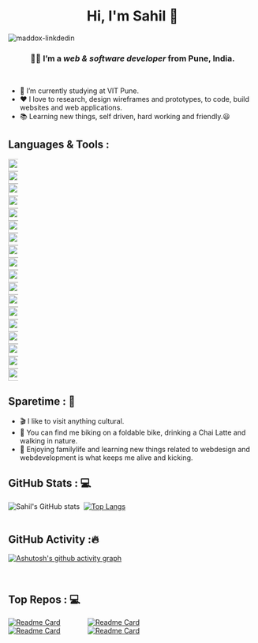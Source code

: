 <h1 align="center">Hi, I'm Sahil 🍕</h1>

<!-- <img src="https://i.ibb.co/7vmB9Tv/Sahil-adhav.png" alt="linkdin" border="0"> -->
<img src="https://i.ibb.co/TtRxHYs/maddox-linkdedin.png" alt="maddox-linkdedin" border="0">

<h3 align="center"> 🧑🏻 I’m a <i>web & software developer</i> from Pune, India.</h3>
<br>
<ul>
 <li>🔭 I’m currently studying at VIT Pune.</li>
<li>❤️ I love to research, design wireframes and prototypes, to code, build websites and web applications.</li>
<li>📚 Learning new things, self driven, hard working and friendly.😃</li>
</ul>

<h2>Languages & Tools :</h2>

<div align="center" style="width:20px">
 <img src="https://camo.githubusercontent.com/94be0a2e5be142925615e5821d97137a930d08fc154962ce43860f1957e6661e/68747470733a2f2f696d672e736869656c64732e696f2f62616467652f507974686f6e2d3337373641423f7374796c653d666f722d7468652d6261646765266c6f676f3d707974686f6e266c6f676f436f6c6f723d7768697465" height="25" data-canonical-src="https://img.shields.io/badge/Python-3776AB?style=for-the-badge&amp;logo=python&amp;logoColor=white" style="max-width:100%;"><a target="_blank" rel="noopener noreferrer" href="https://camo.githubusercontent.com/9d07c04bdd98c662d5df9d4e1cc1de8446ffeaebca330feb161f1fb8e1188204/68747470733a2f2f696d672e736869656c64732e696f2f62616467652f4a6176615363726970742d4637444631453f7374796c653d666f722d7468652d6261646765266c6f676f3d6a617661736372697074266c6f676f436f6c6f723d626c61636b"><img src="https://camo.githubusercontent.com/9d07c04bdd98c662d5df9d4e1cc1de8446ffeaebca330feb161f1fb8e1188204/68747470733a2f2f696d672e736869656c64732e696f2f62616467652f4a6176615363726970742d4637444631453f7374796c653d666f722d7468652d6261646765266c6f676f3d6a617661736372697074266c6f676f436f6c6f723d626c61636b" height="25" data-canonical-src="https://img.shields.io/badge/JavaScript-F7DF1E?style=for-the-badge&amp;logo=javascript&amp;logoColor=black" style="max-width:100%;"></a><a target="_blank" rel="noopener noreferrer" href="https://camo.githubusercontent.com/121f5000155889c0642b8a6b2a33a7f5fbe5c32d9133dac405ac269da15fcf94/68747470733a2f2f696d672e736869656c64732e696f2f62616467652f432532422532422d3030353939433f7374796c653d666f722d7468652d6261646765266c6f676f3d63253242253242266c6f676f436f6c6f723d7768697465"><img src="https://camo.githubusercontent.com/121f5000155889c0642b8a6b2a33a7f5fbe5c32d9133dac405ac269da15fcf94/68747470733a2f2f696d672e736869656c64732e696f2f62616467652f432532422532422d3030353939433f7374796c653d666f722d7468652d6261646765266c6f676f3d63253242253242266c6f676f436f6c6f723d7768697465" height="25" data-canonical-src="https://img.shields.io/badge/C%2B%2B-00599C?style=for-the-badge&amp;logo=c%2B%2B&amp;logoColor=white" style="max-width:100%;"></a><a target="_blank" rel="noopener noreferrer" href="https://camo.githubusercontent.com/771cc18a712bf9edb0925a86164c34b0d803c4d9177dd4467eff7b777109c723/68747470733a2f2f696d672e736869656c64732e696f2f62616467652f4a6176612d4544384230303f7374796c653d666f722d7468652d6261646765266c6f676f3d6a617661266c6f676f436f6c6f723d7768697465"><img src="https://camo.githubusercontent.com/771cc18a712bf9edb0925a86164c34b0d803c4d9177dd4467eff7b777109c723/68747470733a2f2f696d672e736869656c64732e696f2f62616467652f4a6176612d4544384230303f7374796c653d666f722d7468652d6261646765266c6f676f3d6a617661266c6f676f436f6c6f723d7768697465" height="25" data-canonical-src="https://img.shields.io/badge/Java-ED8B00?style=for-the-badge&amp;logo=java&amp;logoColor=white" style="max-width:100%;"></a><a target="_blank" rel="noopener noreferrer" href="https://camo.githubusercontent.com/02914afc1f51d55c8acac01c200a410efd74fffdff325678f6df6c22ae68a7ee/68747470733a2f2f696d672e736869656c64732e696f2f62616467652f5048502d3737374242343f7374796c653d666f722d7468652d6261646765266c6f676f3d706870266c6f676f436f6c6f723d7768697465"><img src="https://camo.githubusercontent.com/02914afc1f51d55c8acac01c200a410efd74fffdff325678f6df6c22ae68a7ee/68747470733a2f2f696d672e736869656c64732e696f2f62616467652f5048502d3737374242343f7374796c653d666f722d7468652d6261646765266c6f676f3d706870266c6f676f436f6c6f723d7768697465" height="25" data-canonical-src="https://img.shields.io/badge/PHP-777BB4?style=for-the-badge&amp;logo=php&amp;logoColor=white" style="max-width:100%;"></a><a target="_blank" rel="noopener noreferrer" href="https://camo.githubusercontent.com/bac5c7f45fe7c116b5f8c9d61c4611b31f635301a841bf8dcf1b89b8fcfa4824/68747470733a2f2f696d672e736869656c64732e696f2f62616467652f66697265626173652d6666636132383f7374796c653d666f722d7468652d6261646765266c6f676f3d6669726562617365266c6f676f436f6c6f723d626c61636b"><img src="https://camo.githubusercontent.com/bac5c7f45fe7c116b5f8c9d61c4611b31f635301a841bf8dcf1b89b8fcfa4824/68747470733a2f2f696d672e736869656c64732e696f2f62616467652f66697265626173652d6666636132383f7374796c653d666f722d7468652d6261646765266c6f676f3d6669726562617365266c6f676f436f6c6f723d626c61636b" height="25" data-canonical-src="https://img.shields.io/badge/firebase-ffca28?style=for-the-badge&amp;logo=firebase&amp;logoColor=black" style="max-width:100%;"></a><a target="_blank" rel="noopener noreferrer" href="https://camo.githubusercontent.com/932123bf240349f3785c02228b113b06299079e8740f480c767e8335fd6d752a/68747470733a2f2f696d672e736869656c64732e696f2f62616467652f53514c6974652d3037343035453f7374796c653d666f722d7468652d6261646765266c6f676f3d73716c697465266c6f676f436f6c6f723d7768697465"><img src="https://camo.githubusercontent.com/932123bf240349f3785c02228b113b06299079e8740f480c767e8335fd6d752a/68747470733a2f2f696d672e736869656c64732e696f2f62616467652f53514c6974652d3037343035453f7374796c653d666f722d7468652d6261646765266c6f676f3d73716c697465266c6f676f436f6c6f723d7768697465" height="25" data-canonical-src="https://img.shields.io/badge/SQLite-07405E?style=for-the-badge&amp;logo=sqlite&amp;logoColor=white" style="max-width:100%;"></a><a target="_blank" rel="noopener noreferrer" href="https://camo.githubusercontent.com/72e92f69f36703548704a9eeda2a9889c2756b5e08f01a9aec6e658c148d014e/68747470733a2f2f696d672e736869656c64732e696f2f62616467652f4d6f6e676f44422d3445413934423f7374796c653d666f722d7468652d6261646765266c6f676f3d6d6f6e676f6462266c6f676f436f6c6f723d7768697465"><img src="https://camo.githubusercontent.com/72e92f69f36703548704a9eeda2a9889c2756b5e08f01a9aec6e658c148d014e/68747470733a2f2f696d672e736869656c64732e696f2f62616467652f4d6f6e676f44422d3445413934423f7374796c653d666f722d7468652d6261646765266c6f676f3d6d6f6e676f6462266c6f676f436f6c6f723d7768697465" height="25" data-canonical-src="https://img.shields.io/badge/MongoDB-4EA94B?style=for-the-badge&amp;logo=mongodb&amp;logoColor=white" style="max-width:100%;"></a><a target="_blank" rel="noopener noreferrer" href="https://camo.githubusercontent.com/281c069a2703e948b536500b9fd808cb4fb2496b3b66741db4013a2c89e91986/68747470733a2f2f696d672e736869656c64732e696f2f62616467652f506f737467726553514c2d3331363139323f7374796c653d666f722d7468652d6261646765266c6f676f3d706f737467726573716c266c6f676f436f6c6f723d7768697465"><img src="https://camo.githubusercontent.com/281c069a2703e948b536500b9fd808cb4fb2496b3b66741db4013a2c89e91986/68747470733a2f2f696d672e736869656c64732e696f2f62616467652f506f737467726553514c2d3331363139323f7374796c653d666f722d7468652d6261646765266c6f676f3d706f737467726573716c266c6f676f436f6c6f723d7768697465" height="25" data-canonical-src="https://img.shields.io/badge/PostgreSQL-316192?style=for-the-badge&amp;logo=postgresql&amp;logoColor=white" style="max-width:100%;"></a><a target="_blank" rel="noopener noreferrer" href="https://camo.githubusercontent.com/988b23566a8e239f9717abbed64d36834115c8a8c7082a71c358e04f47f8398c/68747470733a2f2f696d672e736869656c64732e696f2f62616467652f4d7953514c2d3030303030463f7374796c653d666f722d7468652d6261646765266c6f676f3d6d7973716c266c6f676f436f6c6f723d7768697465"><img src="https://camo.githubusercontent.com/988b23566a8e239f9717abbed64d36834115c8a8c7082a71c358e04f47f8398c/68747470733a2f2f696d672e736869656c64732e696f2f62616467652f4d7953514c2d3030303030463f7374796c653d666f722d7468652d6261646765266c6f676f3d6d7973716c266c6f676f436f6c6f723d7768697465" height="25" data-canonical-src="https://img.shields.io/badge/MySQL-00000F?style=for-the-badge&amp;logo=mysql&amp;logoColor=white" style="max-width:100%;"></a><a target="_blank" rel="noopener noreferrer" href="https://camo.githubusercontent.com/879423585ed087f3c973857c43ba7e7d84f52c993d2c937055726339fbf921d9/68747470733a2f2f696d672e736869656c64732e696f2f62616467652f506f73746d616e2d4646364333373f7374796c653d666f722d7468652d6261646765266c6f676f3d506f73746d616e266c6f676f436f6c6f723d7768697465"><img src="https://camo.githubusercontent.com/879423585ed087f3c973857c43ba7e7d84f52c993d2c937055726339fbf921d9/68747470733a2f2f696d672e736869656c64732e696f2f62616467652f506f73746d616e2d4646364333373f7374796c653d666f722d7468652d6261646765266c6f676f3d506f73746d616e266c6f676f436f6c6f723d7768697465" height="25" data-canonical-src="https://img.shields.io/badge/Postman-FF6C37?style=for-the-badge&amp;logo=Postman&amp;logoColor=white" style="max-width:100%;"></a><a target="_blank" rel="noopener noreferrer" href="https://camo.githubusercontent.com/bd2bd127c104ba5c98bb12c70801b075aee1f040009089510f69554300e7ff41/68747470733a2f2f696d672e736869656c64732e696f2f62616467652f4769742d4630353033323f7374796c653d666f722d7468652d6261646765266c6f676f3d676974266c6f676f436f6c6f723d7768697465"><img src="https://camo.githubusercontent.com/bd2bd127c104ba5c98bb12c70801b075aee1f040009089510f69554300e7ff41/68747470733a2f2f696d672e736869656c64732e696f2f62616467652f4769742d4630353033323f7374796c653d666f722d7468652d6261646765266c6f676f3d676974266c6f676f436f6c6f723d7768697465" height="25" data-canonical-src="https://img.shields.io/badge/Git-F05032?style=for-the-badge&amp;logo=git&amp;logoColor=white" style="max-width:100%;"></a><a target="_blank" rel="noopener noreferrer" href="https://camo.githubusercontent.com/a2ef46f4aec1799b4366d5dd9e4cc60c250b9a4a1e0a4cea21bae63660b63a25/68747470733a2f2f696d672e736869656c64732e696f2f62616467652f6e6578742e6a732d3030303030303f7374796c653d666f722d7468652d6261646765266c6f676f3d6e657874646f746a73266c6f676f436f6c6f723d7768697465"><img src="https://camo.githubusercontent.com/a2ef46f4aec1799b4366d5dd9e4cc60c250b9a4a1e0a4cea21bae63660b63a25/68747470733a2f2f696d672e736869656c64732e696f2f62616467652f6e6578742e6a732d3030303030303f7374796c653d666f722d7468652d6261646765266c6f676f3d6e657874646f746a73266c6f676f436f6c6f723d7768697465" height="25" data-canonical-src="https://img.shields.io/badge/next.js-000000?style=for-the-badge&amp;logo=nextdotjs&amp;logoColor=white" style="max-width:100%;"></a><a target="_blank" rel="noopener noreferrer" href="https://camo.githubusercontent.com/cbef21adebc167fac6552145a03c9e12ae03b8afd5e4f7de52379a98297de3fe/68747470733a2f2f696d672e736869656c64732e696f2f62616467652f444a414e474f2d524553542d6666313730393f7374796c653d666f722d7468652d6261646765266c6f676f3d646a616e676f266c6f676f436f6c6f723d776869746526636f6c6f723d666631373039266c6162656c436f6c6f723d67726179">
 <img src="https://camo.githubusercontent.com/cbef21adebc167fac6552145a03c9e12ae03b8afd5e4f7de52379a98297de3fe/68747470733a2f2f696d672e736869656c64732e696f2f62616467652f444a414e474f2d524553542d6666313730393f7374796c653d666f722d7468652d6261646765266c6f676f3d646a616e676f266c6f676f436f6c6f723d776869746526636f6c6f723d666631373039266c6162656c436f6c6f723d67726179" height="25" data-canonical-src="https://img.shields.io/badge/DJANGO-REST-ff1709?style=for-the-badge&amp;logo=django&amp;logoColor=white&amp;color=ff1709&amp;labelColor=gray" style="max-width:100%;"></a><a target="_blank" rel="noopener noreferrer" href="https://camo.githubusercontent.com/dd7f390cf162d4b963b26215e6cd4373282ebe20caccfd4ef479798c2b590e38/68747470733a2f2f696d672e736869656c64732e696f2f62616467652f446a616e676f2d3039324532303f7374796c653d666f722d7468652d6261646765266c6f676f3d646a616e676f266c6f676f436f6c6f723d677265656e"><img src="https://camo.githubusercontent.com/dd7f390cf162d4b963b26215e6cd4373282ebe20caccfd4ef479798c2b590e38/68747470733a2f2f696d672e736869656c64732e696f2f62616467652f446a616e676f2d3039324532303f7374796c653d666f722d7468652d6261646765266c6f676f3d646a616e676f266c6f676f436f6c6f723d677265656e" height="25" data-canonical-src="https://img.shields.io/badge/Django-092E20?style=for-the-badge&amp;logo=django&amp;logoColor=green" style="max-width:100%;"></a><a target="_blank" rel="noopener noreferrer" href="https://camo.githubusercontent.com/268ac512e333b69600eb9773a8f80b7a251f4d6149642a50a551d4798183d621/68747470733a2f2f696d672e736869656c64732e696f2f62616467652f52656163742d3230323332413f7374796c653d666f722d7468652d6261646765266c6f676f3d7265616374266c6f676f436f6c6f723d363144414642"><img src="https://camo.githubusercontent.com/268ac512e333b69600eb9773a8f80b7a251f4d6149642a50a551d4798183d621/68747470733a2f2f696d672e736869656c64732e696f2f62616467652f52656163742d3230323332413f7374796c653d666f722d7468652d6261646765266c6f676f3d7265616374266c6f676f436f6c6f723d363144414642" height="25" data-canonical-src="https://img.shields.io/badge/React-20232A?style=for-the-badge&amp;logo=react&amp;logoColor=61DAFB" style="max-width:100%;"></a><a target="_blank" rel="noopener noreferrer" href="https://camo.githubusercontent.com/2b035704c529a1d34a530980f20f5caefad614a79a1ba47ac116a62bcc04acb8/68747470733a2f2f696d672e736869656c64732e696f2f62616467652f457870726573732e6a732d3030303030303f7374796c653d666f722d7468652d6261646765266c6f676f3d5375706162617365266c6f676f436f6c6f723d7768697465"><img src="https://camo.githubusercontent.com/2b035704c529a1d34a530980f20f5caefad614a79a1ba47ac116a62bcc04acb8/68747470733a2f2f696d672e736869656c64732e696f2f62616467652f457870726573732e6a732d3030303030303f7374796c653d666f722d7468652d6261646765266c6f676f3d5375706162617365266c6f676f436f6c6f723d7768697465" height="25" data-canonical-src="https://img.shields.io/badge/Express.js-000000?style=for-the-badge&amp;logo=Supabase&amp;logoColor=white" style="max-width:100%;"></a><a target="_blank" rel="noopener noreferrer" href="https://camo.githubusercontent.com/283a79405c8320a8fd2494e480b4cfea776eb83725e9c08242b8a613c55231dd/68747470733a2f2f696d672e736869656c64732e696f2f62616467652f4e6f64652e6a732d3433383533443f7374796c653d666f722d7468652d6261646765266c6f676f3d6e6f64652d646f742d6a73266c6f676f436f6c6f723d7768697465"><img src="https://camo.githubusercontent.com/283a79405c8320a8fd2494e480b4cfea776eb83725e9c08242b8a613c55231dd/68747470733a2f2f696d672e736869656c64732e696f2f62616467652f4e6f64652e6a732d3433383533443f7374796c653d666f722d7468652d6261646765266c6f676f3d6e6f64652d646f742d6a73266c6f676f436f6c6f723d7768697465" height="25" data-canonical-src="https://img.shields.io/badge/Node.js-43853D?style=for-the-badge&amp;logo=node-dot-js&amp;logoColor=white" style="max-width:100%;"></a>
 
<!-- <img src="https://i.ibb.co/gW93ky8/1111111111111111111111111.png" alt="1111111111111111111111111" border="0"><img src="https://i.ibb.co/7rdpvW5/1200px-Visual-Studio-Code-1-18-icon-svg.png" alt="1200px-Visual-Studio-Code-1-18-icon-svg" border="0"><img src="https://i.ibb.co/ChfTKQw/555555555555555.png" alt="555555555555555" border="0"><img src="https://i.ibb.co/DQd8t1h/18133.png" alt="18133" border="0"><img src="https://i.ibb.co/dgwpr8J/Html5-icon-13.png" alt="Html5-icon-13" border="0"><img src="https://i.ibb.co/b7RpKxj/4444444444444444.png" alt="4444444444444444" border="0"><img src="https://i.ibb.co/KqSQXZm/1200px-Sass-Logo-Color-svg.png" alt="1200px-Sass-Logo-Color-svg" border="0"><img src="https://i.ibb.co/TKYmDJf/22222222222222222222.png" alt="22222222222222222222" border="0"><img src="https://i.ibb.co/NFNp6LC/Js-800x800.jpg" alt="Js-800x800" border="0">&nbsp; <img src="https://i.ibb.co/nw4WwJB/Mongo-DB-sm-logo.gif" alt="MongoDB-sm-logo" border="0"><img src="https://i.ibb.co/VNm6vrT/136-1363736-express-js-icon-png-transparent-png-removebg-preview.png" alt="136-1363736_express-js-icon-png-transparent-png-removebg-preview" border="0"><img src="https://i.ibb.co/PMsrD5P/1200px-React-icon-svg.png" alt="1200px-React-icon-svg" border="0"><img src="https://i.ibb.co/0KWPL0z/3333333333333333.png" alt="3333333333333333" border="0"><img src="https://i.ibb.co/qmSpnyf/Mysql-logo-png-transparent.png" alt="Mysql-logo-png-transparent" border="0"> -->
</div>


<h2>Sparetime : 🦜</h2>
<ul>
<li>🎬 I like to visit anything cultural.</li>
<li>🚴 You can find me biking on a foldable bike, drinking a Chai Latte and walking in nature.</li>
<li>🌷 Enjoying familylife and learning new things related to webdesign and webdevelopment is what keeps me alive and kicking.</li>
</ul> 

<h2>GitHub Stats : 💻</h2>

![Sahil's GitHub stats](https://github-readme-stats.vercel.app/api?username=maddox-16&show_icons=true&theme=midnight-purple)&nbsp;
[![Top Langs](https://github-readme-stats.vercel.app/api/top-langs/?username=maddox-16&layout=compact&theme=midnight-purple&langs_count=8)](https://github.com/maddox-16/github-readme-stats)
<br><br>

<h2>GitHub Activity :🔥</h2>

[![Ashutosh's github activity graph](https://activity-graph.herokuapp.com/graph?username=maddox-16&theme=github)](https://github.com/maddox-16/github-readme-activity-graph)


<br>
<h2>Top Repos : 💻</h2>

[![Readme Card](https://github-readme-stats.vercel.app/api/pin/?username=maddox-16&repo=AlanAI-Radio&theme=midnight-purple)](https://github.com/maddox-16/github-readme-stats)&nbsp;&nbsp;&nbsp;&nbsp;&nbsp;&nbsp;&nbsp;&nbsp;&nbsp;&nbsp;&nbsp;&nbsp;&nbsp;
[![Readme Card](https://github-readme-stats.vercel.app/api/pin/?username=maddox-16&repo=Health-Services-Medical-Outcome-Monitoring&theme=midnight-purple)](https://github.com/maddox-16/github-readme-stats)<br>
[![Readme Card](https://github-readme-stats.vercel.app/api/pin/?username=maddox-16&repo=Covid_Bed_Tracker&theme=midnight-purple)](https://github.com/maddox-16/github-readme-stats)&nbsp;&nbsp;&nbsp;&nbsp;&nbsp;&nbsp;&nbsp;&nbsp;&nbsp;&nbsp;&nbsp;&nbsp;&nbsp;
[![Readme Card](https://github-readme-stats.vercel.app/api/pin/?username=maddox-16&repo=VIT-Student-App&theme=midnight-purple)](https://github.com/maddox-16/github-readme-stats)







